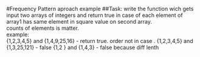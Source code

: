 #Frequency Pattern aproach example
##Task:
write the function wich gets input two arrays of integers and return true in case of each element of array1 has same element in square value on second array.  
	counts of elements is matter.  
	example:  
	{1,2,3,4,5} and {1,4,9,25,16} - return true. order not in case . 
	{1,2,3,4,5} and {1,3,25,121} - false
	{1,2 } and {1,4,3} - false because diff lenth
